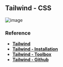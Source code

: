 
## Tailwind - CSS

![image](https://user-images.githubusercontent.com/72934759/130728235-09cf9581-f15b-4a00-ace2-a922e27ca2ab.png)

### Reference

- **[Tailwind](https://tailwindcss.com/)**
- **[Tailwind - Installation](https://tailwindcss.com/docs/installation)**
- **[Tailwind - Toolbox](https://www.tailwindtoolbox.com/)**
- **[Tailwind - Github](https://github.com/tailwindlabs/tailwindcss)**

